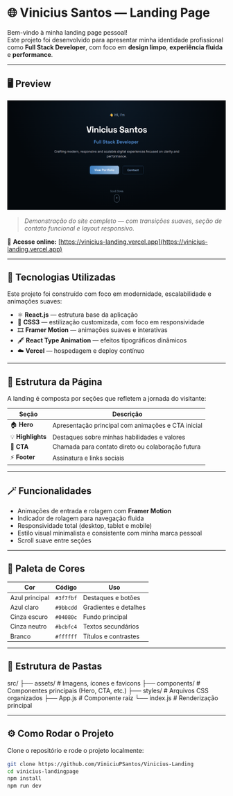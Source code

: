 # 🌐 Vinicius Santos — Landing Page

Bem-vindo à minha landing page pessoal!  
Este projeto foi desenvolvido para apresentar minha identidade profissional como **Full Stack Developer**, com foco em **design limpo**, **experiência fluida** e **performance**.

---

## 🖥️ Preview

![Portfolio Preview](vinicius-landingpage/public/preview.png)

> *Demonstração do site completo — com transições suaves, seção de contato funcional e layout responsivo.*

🔗 **Acesse online:** [https://vinicius-landing.vercel.app](https://vinicius-landing.vercel.app)

---

## 🚀 Tecnologias Utilizadas

Este projeto foi construído com foco em modernidade, escalabilidade e animações suaves:

- ⚛️ **React.js** — estrutura base da aplicação  
- 💅 **CSS3** — estilização customizada, com foco em responsividade  
- 🎞️ **Framer Motion** — animações suaves e interativas  
- 🖋️ **React Type Animation** — efeitos tipográficos dinâmicos  
- ☁️ **Vercel** — hospedagem e deploy contínuo  

---

## 🧭 Estrutura da Página

A landing é composta por seções que refletem a jornada do visitante:

| Seção | Descrição |
|-------|------------|
| 🏠 **Hero** | Apresentação principal com animações e CTA inicial |
| 💡 **Highlights** | Destaques sobre minhas habilidades e valores |
| 💬 **CTA** | Chamada para contato direto ou colaboração futura |
| ⚡ **Footer** | Assinatura e links sociais |

---

## 🪄 Funcionalidades

- Animações de entrada e rolagem com **Framer Motion**
- Indicador de rolagem para navegação fluida
- Responsividade total (desktop, tablet e mobile)
- Estilo visual minimalista e consistente com minha marca pessoal
- Scroll suave entre seções  

---

## 🎨 Paleta de Cores

| Cor | Código | Uso |
|------|---------|------|
| Azul principal | `#3f7fbf` | Destaques e botões |
| Azul claro | `#9bbcdd` | Gradientes e detalhes |
| Cinza escuro | `#04080c` | Fundo principal |
| Cinza neutro | `#bcbfc4` | Textos secundários |
| Branco | `#ffffff` | Títulos e contrastes |

---

## 🧱 Estrutura de Pastas

src/
├── assets/ # Imagens, ícones e favicons
├── components/ # Componentes principais (Hero, CTA, etc.)
├── styles/ # Arquivos CSS organizados
├── App.js # Componente raiz
└── index.js # Renderização principal


---

## ⚙️ Como Rodar o Projeto

Clone o repositório e rode o projeto localmente:

```bash
git clone https://github.com/ViniciuPSantos/Vinicius-Landing
cd vinicius-landingpage
npm install
npm run dev
